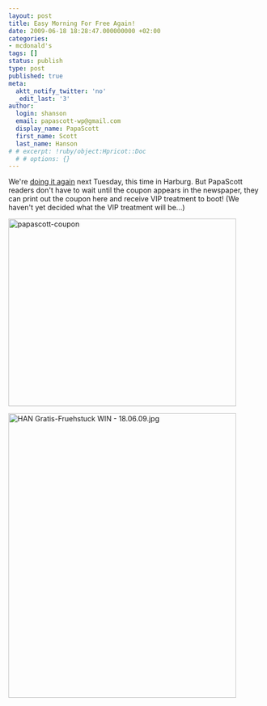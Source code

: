 ```yaml
---
layout: post
title: Easy Morning For Free Again!
date: 2009-06-18 18:28:47.000000000 +02:00
categories:
- mcdonald's
tags: []
status: publish
type: post
published: true
meta:
  aktt_notify_twitter: 'no'
  _edit_last: '3'
author:
  login: shanson
  email: papascott-wp@gmail.com
  display_name: PapaScott
  first_name: Scott
  last_name: Hanson
# # excerpt: !ruby/object:Hpricot::Doc
  # # options: {}
---
```

<p>We're <a href="http://www.papascott.de/wordpress/wp-content/uploads/2009/06/HAN-Gratis-Fr&uuml;hstuck-WIN-18.06.09.pdf" title="HAN Gratis-Fr&uuml;hstuck WIN - 18.06.09.pdf">doing it again</a> next Tuesday, this time in Harburg. But PapaScott readers don't have to wait until the coupon appears in the newspaper, they can print out the coupon here and receive VIP treatment to boot! (We haven't yet decided what the VIP treatment will be...)</p>
<p><a href="http://www.papascott.de/wordpress/wp-content/uploads/2009/06/papascott-coupon.jpg"><img src="http://www.papascott.de/wordpress/wp-content/uploads/2009/06/papascott-coupon.jpg" alt="papascott-coupon" title="papascott-coupon" width="450" height="371" class="alignnone size-full wp-image-3501" /></a></p>
<p><a href="http://www.papascott.de/wordpress/wp-content/uploads/2009/06/HAN-Gratis-Fr&uuml;hstuck-WIN-18.06.09.pdf" title="HAN Gratis-Fr&uuml;hstuck WIN - 18.06.09.pdf"><img src="http://www.papascott.de/wordpress/wp-content/uploads/2009/06/HAN-Gratis-Fruehstuck-WIN-18.06.09.jpg" alt="HAN Gratis-Fruehstuck WIN - 18.06.09.jpg" border="0" width="450" height="563" /></a></p>
